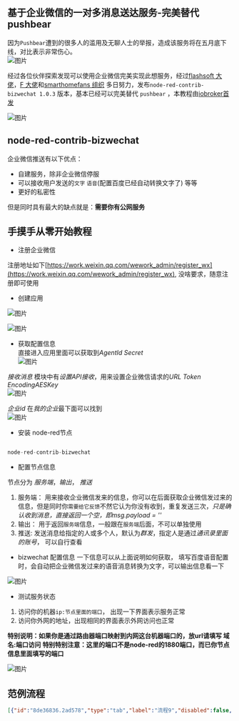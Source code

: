 基于企业微信的一对多消息送达服务-完美替代pushbear
----

因为`Pushbear`遭到的很多人的滥用及无聊人士的举报，造成该服务将在五月底下线，对比表示非常伤心。  
![图片](https://raw.githubusercontent.com/FlashSoft/node-red-contrib-bizwechat/master/images/1.png)

经过各位伙伴探索发现可以使用企业微信完美实现此想服务，经过[flashsoft 大佬](https://github.com/FlashSoft/)，[F 大佬](https://github.com/Lumy88)和[smarthomefans 组织](https://github.com/smarthomefans) 多日努力，发布`node-red-contrib-bizwechat 1.0.3` 版本，基本已经可以完美替代 `pushbear`  ，本教程由[iobroker首发](https://bbs.iobroker.cn/forum.php?mod=viewthread&tid=118&page=1&extra=#pid226)

![图片](https://raw.githubusercontent.com/FlashSoft/node-red-contrib-bizwechat/master/images/2.jpg)




node-red-contrib-bizwechat 
---
企业微信推送有以下优点：  
* 自建服务，除非企业微信停服
* 可以接收用户发送的`文字` `语音`(配置百度已经自动转换文字了) 等等
* 更好的私密性

但是同时具有最大的缺点就是：**需要你有公网服务**


手摸手从零开始教程
----
* 注册企业微信

注册地址如下[https://work.weixin.qq.com/wework_admin/register_wx](https://work.weixin.qq.com/wework_admin/register_wx), 没啥要求，随意注册即可使用

* 创建应用

![图片](https://raw.githubusercontent.com/FlashSoft/node-red-contrib-bizwechat/master/images/3.png)

![图片](https://raw.githubusercontent.com/FlashSoft/node-red-contrib-bizwechat/master/images/4.png)

* 获取配置信息  
直接进入应用里面可以获取到*AgentId* *Secret*  
![图片](https://raw.githubusercontent.com/FlashSoft/node-red-contrib-bizwechat/master/images/5.png)

*接收消息* 模块中有*设置API接收*，用来设置企业微信请求的*URL* *Token* *EncodingAESKey*  
![图片](https://raw.githubusercontent.com/FlashSoft/node-red-contrib-bizwechat/master/images/6.png)

*企业id* 在*我的企业*最下面可以找到  
![图片](https://raw.githubusercontent.com/FlashSoft/node-red-contrib-bizwechat/master/images/7.png)

* 安装 node-red节点

```js

node-red-contrib-bizwechat
```

* 配置节点信息

节点分为 *服务端*，*输出*， *推送*    
  1. 服务端： 用来接收企业微信发来的信息，你可以在后面获取企业微信发过来的信息，但是同时你`需要给它反馈`不然它认为你没有收到，重复发送三次，*只是确认收到消息，直接返回一个空，即msg.payload = ''*
  2. 输出： 用于返回`服务端`信息，一般跟在`服务端`后面，不可以单独使用
  3. 推送: 发送消息给指定的人或多个人，默认为*群发*，指定人是通过*通讯录里面的账号*， 可以自行查看

* bizwechat 配置信息
一下信息可以从上面说明如何获取， 填写百度语音配置时，会自动把企业微信发过来的语音消息转换为文字，可以输出信息看一下

![图片](https://raw.githubusercontent.com/FlashSoft/node-red-contrib-bizwechat/master/images/8.png)

* 测试服务状态   
1. 访问你的机器`ip:节点里面的端口`， 出现一下界面表示服务正常   
2. 访问你外网的地址，出现相同的界面表示外网访问也正常

**特别说明：如果你是通过路由器端口映射到内网这台机器端口的，放url请填写 域名:端口访问**
**特别特别注意：这里的端口不是node-red的1880端口，而已你节点信息里面填写的端口**

![图片](https://raw.githubusercontent.com/FlashSoft/node-red-contrib-bizwechat/master/images/9.png)




范例流程
---

```json
[{"id":"8de36836.2ad578","type":"tab","label":"流程9","disabled":false,"info":""},{"id":"d2cfbe29.54fd9","type":"debug","z":"8de36836.2ad578","name":"","active":true,"tosidebar":true,"console":false,"tostatus":false,"complete":"true","x":401,"y":246,"wires":[]},{"id":"f1a926c1.47a0c8","type":"bizwechat-input","z":"8de36836.2ad578","name":"1","bizwechat":"66803d6f.5417b4","x":209,"y":391,"wires":[["d2cfbe29.54fd9","5b134336.fa0bec"]]},{"id":"c022aade.b76af8","type":"bizwechat-output","z":"8de36836.2ad578","name":"","bizwechat":"66803d6f.5417b4","x":748,"y":314,"wires":[]},{"id":"5b134336.fa0bec","type":"function","z":"8de36836.2ad578","name":"","func":"\nmsg.payload = \"\"\nreturn msg;","outputs":1,"noerr":0,"x":486,"y":329,"wires":[["c022aade.b76af8"]]},{"id":"2976594b.99a2e6","type":"bizwechat-pushbear","z":"8de36836.2ad578","name":"","bizwechat":"66803d6f.5417b4","touser":"","toparty":"测试","title":"修改标题","description":"","x":510,"y":509,"wires":[["d2cfbe29.54fd9"]]},{"id":"e89a3e0a.48d71","type":"inject","z":"8de36836.2ad578","name":"","topic":"","payload":"","payloadType":"date","repeat":"","crontab":"","once":false,"onceDelay":0.1,"x":194,"y":507,"wires":[["d34c6f27.c06ed"]]},{"id":"d34c6f27.c06ed","type":"function","z":"8de36836.2ad578","name":"","func":"\nmsg.payload = `我们为记录思想和分享知识提供更专业的工具。 您可以使用 Cmd Markdown：\n\n> * 整理知识，学习笔记\n> * 发布日记，杂文，所见所想\n> * 撰写发布技术文稿（代码支持）\n> * 撰写发布学术论文（LaTeX 公式支持）\n\n![cmd-markdown-logo](https://www.zybuluo.com/static/img/logo.png)`\nreturn msg;","outputs":1,"noerr":0,"x":365,"y":509,"wires":[["2976594b.99a2e6"]]},{"id":"66803d6f.5417b4","type":"bizwechat-configurator","z":"","name":"","port":"3001","corpid":"wxc9daffb2cdab64b1","agentid":" ","corpsecret":" ","url":"","token":" ","aeskey":" ","client_id":"","client_secret":""}]
```

































